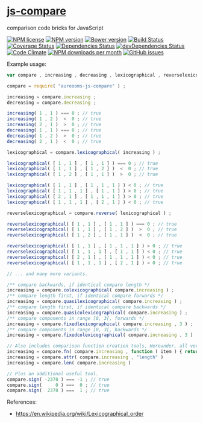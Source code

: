 [js-compare](http://aureooms.github.io/js-compare)
==

comparison code bricks for JavaScript

[![NPM license](http://img.shields.io/npm/l/aureooms-js-compare.svg?style=flat)](https://raw.githubusercontent.com/aureooms/js-compare/master/LICENSE)
[![NPM version](http://img.shields.io/npm/v/aureooms-js-compare.svg?style=flat)](https://www.npmjs.org/package/aureooms-js-compare)
[![Bower version](http://img.shields.io/bower/v/aureooms-js-compare.svg?style=flat)](http://bower.io/search/?q=aureooms-js-compare)
[![Build Status](http://img.shields.io/travis/aureooms/js-compare.svg?style=flat)](https://travis-ci.org/aureooms/js-compare)
[![Coverage Status](http://img.shields.io/coveralls/aureooms/js-compare.svg?style=flat)](https://coveralls.io/r/aureooms/js-compare)
[![Dependencies Status](http://img.shields.io/david/aureooms/js-compare.svg?style=flat)](https://david-dm.org/aureooms/js-compare#info=dependencies)
[![devDependencies Status](http://img.shields.io/david/dev/aureooms/js-compare.svg?style=flat)](https://david-dm.org/aureooms/js-compare#info=devDependencies)
[![Code Climate](http://img.shields.io/codeclimate/github/aureooms/js-compare.svg?style=flat)](https://codeclimate.com/github/aureooms/js-compare)
[![NPM downloads per month](http://img.shields.io/npm/dm/aureooms-js-compare.svg?style=flat)](https://www.npmjs.org/package/aureooms-js-compare)
[![GitHub issues](http://img.shields.io/github/issues/aureooms/js-compare.svg?style=flat)](https://github.com/aureooms/js-compare/issues)

Example usage:

```javascript
var compare , increasing , decreasing , lexicographical , reverselexicographical ;

compare = require( "aureooms-js-compare" ) ;

increasing = compare.increasing ;
decreasing = compare.decreasing ;

increasing( 1 , 1 ) === 0 ; // true
increasing( 1 , 2 )  <  0 ; // true
increasing( 2 , 1 )  >  0 ; // true
decreasing( 1 , 1 ) === 0 ; // true
decreasing( 1 , 2 )  >  0 ; // true
decreasing( 2 , 1 )  <  0 ; // true

lexicographical = compare.lexicographical( increasing ) ;

lexicographical( [ 1 , 1 ] , [ 1 , 1 ] ) === 0 ; // true
lexicographical( [ 1 , 1 ] , [ 1 , 2 ] )  <  0 ; // true
lexicographical( [ 1 , 2 ] , [ 1 , 1 ] )  >  0 ; // true

lexicographical( [ 1 , 1 ] , [ 1 , 1 , 1 ] ) < 0 ; // true
lexicographical( [ 1 , 1 , 1 ] , [ 1 , 1 ] ) > 0 ; // true
lexicographical( [ 2 , 1 ] , [ 1 , 1 , 1 ] ) > 0 ; // true
lexicographical( [ 1 , 1 , 1 ] , [ 2 , 1 ] ) < 0 ; // true

reverselexicographical = compare.reverse( lexicographical ) ;

reverselexicographical( [ 1 , 1 ] , [ 1 , 1 ] ) === 0 ; // true
reverselexicographical( [ 1 , 1 ] , [ 1 , 2 ] )  >  0 ; // true
reverselexicographical( [ 1 , 2 ] , [ 1 , 1 ] )  <  0 ; // true

reverselexicographical( [ 1 , 1 ] , [ 1 , 1 , 1 ] ) > 0 ; // true
reverselexicographical( [ 1 , 1 , 1 ] , [ 1 , 1 ] ) < 0 ; // true
reverselexicographical( [ 2 , 1 ] , [ 1 , 1 , 1 ] ) < 0 ; // true
reverselexicographical( [ 1 , 1 , 1 ] , [ 2 , 1 ] ) > 0 ; // true

// ... and many more variants.

/** compare backwards, if identical compare length */
increasing = compare.colexicographical( compare.increasing ) ;
/** compare length first, if identical compare forwards */
increasing = compare.quasilexicographical( compare.increasing ) ; 
/** compare length first, if identical compare backwards */
increasing = compare.quasicolexicographical( compare.increasing ) ; 
/** compare components in range [0, 3[, forwards */
increasing = compare.fixedlexicographical( compare.increasing , 3 ) ; 
/** compare components in range [0, 3[, backwards */
increasing = compare.fixedcolexicographical( compare.increasing , 3 ) ; 

// Also includes comparison function creation tools, Hereunder, all versions are equivalent.
increasing = compare.fn( compare.increasing , function ( item ) { return item.length ; } )
increasing = compare.attr( compare.increasing , "length" )
increasing = compare.len( compare.increasing )

// Plus an additional useful tool.
compare.sign( -2378 ) === -1 ; // true
compare.sign(     0 ) ===  0 ; // true
compare.sign(  2378 ) ===  1 ; // true


```

References:

  - https://en.wikipedia.org/wiki/Lexicographical_order
